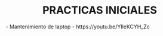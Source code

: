 <h1 align="center"> PRACTICAS INICIALES </h1>
- Mantenimiento de laptop
- https://youtu.be/YIleKCYH_Zc
